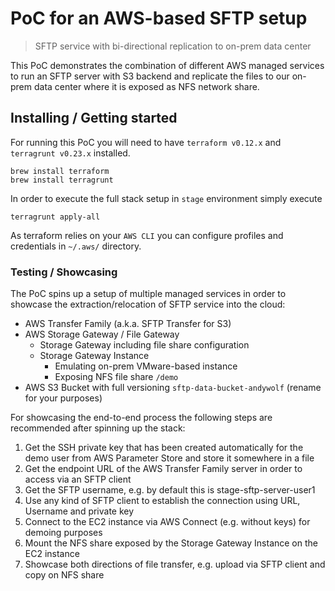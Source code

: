 # PoC for an AWS-based SFTP setup
> SFTP service with bi-directional replication to on-prem data center

This PoC demonstrates the combination of different AWS managed services to run
an SFTP server with S3 backend and replicate the files to our on-prem data center
where it is exposed as NFS network share.


## Installing / Getting started

For running this PoC you will need to have `terraform v0.12.x` and `terragrunt v0.23.x` installed.

```shell
brew install terraform
brew install terragrunt
```

In order to execute the full stack setup in `stage` environment simply execute

````shell
terragrunt apply-all
````

As terraform relies on your `AWS CLI` you can configure profiles and credentials in `~/.aws/` directory.


### Testing / Showcasing

The PoC spins up a setup of multiple managed services in order to showcase the extraction/relocation of SFTP service into the cloud:

* AWS Transfer Family (a.k.a. SFTP Transfer for S3)
* AWS Storage Gateway / File Gateway
    * Storage Gateway including file share configuration
    * Storage Gateway Instance
        * Emulating on-prem VMware-based instance
        * Exposing NFS file share `/demo`
* AWS S3 Bucket with full versioning `sftp-data-bucket-andywolf` (rename for your purposes)

For showcasing the end-to-end process the following steps are recommended after spinning up the stack:

1. Get the SSH private key that has been created automatically for the demo user from AWS Parameter Store and store it somewhere in a file
1. Get the endpoint URL of the AWS Transfer Family server in order to access via an SFTP client
1. Get the SFTP username, e.g. by default this is stage-sftp-server-user1
1. Use any kind of SFTP client to establish the connection using URL, Username and private key
1. Connect to the EC2 instance via AWS Connect (e.g. without keys) for demoing purposes
1. Mount the NFS share exposed by the Storage Gateway Instance on the EC2 instance
1. Showcase both directions of file transfer, e.g. upload via SFTP client and copy on NFS share

